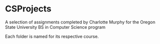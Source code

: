 # CSProjects
A selection of assignments completed by Charlotte Murphy for the Oregon State University BS in Computer Science program

Each folder is named for its respective course.
